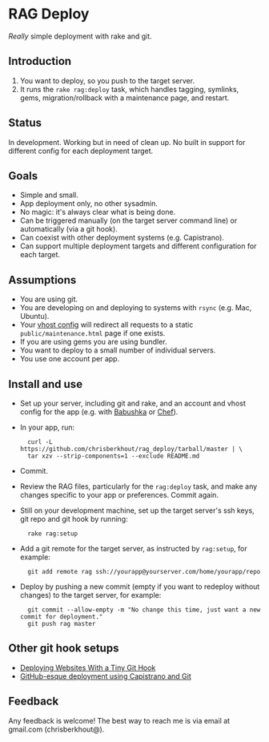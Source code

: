 # RAG Deploy

_Really_ simple deployment with rake and git.

## Introduction

1. You want to deploy, so you push to the target server. 
2. It runs the `rake rag:deploy` task, which handles tagging, symlinks, gems, migration/rollback with a maintenance page, and restart.

## Status

In development. Working but in need of clean up.
No built in support for different config for each deployment target.

## Goals

* Simple and small.
* App deployment only, no other sysadmin.
* No magic: it's always clear what is being done.
* Can be triggered manually (on the target server command line) or automatically (via a git hook).
* Can coexist with other deployment systems (e.g. Capistrano).
* Can support multiple deployment targets and different configuration for each target.

## Assumptions

* You are using git.
* You are developing on and deploying to systems with `rsync` (e.g. Mac, Ubuntu).
* Your [vhost config](https://github.com/chrisberkhout/babushka-deps/blob/master/user/site.rb) will redirect all requests to a static `public/maintenance.html` page if one exists.
* If you are using gems you are using bundler.
* You want to deploy to a small number of individual servers.
* You use one account per app.

## Install and use

* Set up your server, including git and rake, and an account and vhost config for the app (e.g. with [Babushka](http://babushka.me/) or [Chef](http://wiki.opscode.com/display/chef/)).
* In your app, run:

        curl -L https://github.com/chrisberkhout/rag_deploy/tarball/master | \
        tar xzv --strip-components=1 --exclude README.md

* Commit.
* Review the RAG files, particularly for the `rag:deploy` task, and make any changes specific to your app or preferences. Commit again.
* Still on your development machine, set up the target server's ssh keys, git repo and git hook by running:

        rake rag:setup

* Add a git remote for the target server, as instructed by `rag:setup`, for example:

        git add remote rag ssh://yourapp@yourserver.com/home/yourapp/repo

* Deploy by pushing a new commit (empty if you want to redeploy without changes) to the target server, for example:

        git commit --allow-empty -m "No change this time, just want a new commit for deployment."
        git push rag master

## Other git hook setups

* [Deploying Websites With a Tiny Git Hook](http://ryanflorence.com/deploying-websites-with-a-tiny-git-hook/)
* [GitHub-esque deployment using Capistrano and Git](https://github.com/rubypond/git-based-deploy)

## Feedback

Any feedback is welcome! The best way to reach me is via email at gmail.com (chrisberkhout@).

